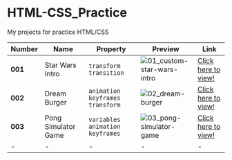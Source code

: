 # HTML-CSS_Practice
My projects for practice HTML/CSS

| Number| Name | Property| Preview| Link | 
| --- | --- |--- | --- | --- |
| **001** | Star Wars Intro | `transform` `transition` | ![01_custom-star-wars-intro](https://ppoterala.github.io/HTML-CSS_Practice/public/01_custom-star-wars-intro.png) | [Click here to view!](https://ppoterala.github.io/HTML-CSS_Practice/01_custom-star-wars-intro) |
| **002**| Dream Burger | `animation` `keyframes` `transform` | ![02_dream-burger](https://ppoterala.github.io/HTML-CSS_Practice/public/02_dream-burger.png) | [Click here to view!](https://ppoterala.github.io/HTML-CSS_Practice/02_dream-burger) |
| **003** | Pong Simulator Game| `variables` `animation` `keyframes` | ![03_pong-simulator-game](https://ppoterala.github.io/HTML-CSS_Practice/public/03_pong-simulator-game.png) | [Click here to view!](https://ppoterala.github.io/HTML-CSS_Practice/03_pong-simulator-game) |
| - | -| - | - | - |